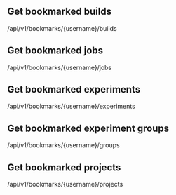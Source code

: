 ## Get bookmarked builds

<span class="api api-get">
/api/v1/bookmarks/{username}/builds
</span>

## Get bookmarked jobs

<span class="api api-get">
/api/v1/bookmarks/{username}/jobs
</span>


## Get bookmarked experiments

<span class="api api-get">
/api/v1/bookmarks/{username}/experiments
</span>

## Get bookmarked experiment groups

<span class="api api-get">
/api/v1/bookmarks/{username}/groups
</span>


## Get bookmarked projects

<span class="api api-get">
/api/v1/bookmarks/{username}/projects
</span>
